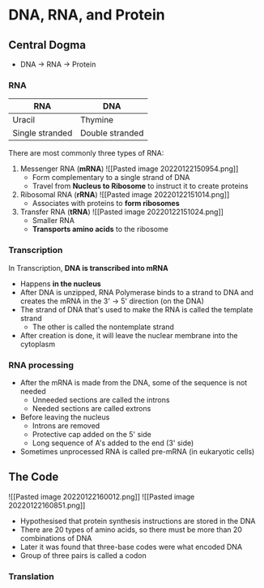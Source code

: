 # DNA, RNA, and Protein
## Central Dogma
- DNA -> RNA -> Protein
### RNA
| RNA             | DNA             |
| --------------- | --------------- |
| Uracil          | Thymine         |
| Single stranded | Double stranded | 

There are most commonly three types of RNA:
1. Messenger RNA (**mRNA**)
	![[Pasted image 20220122150954.png]]
	- Form complementary to a single strand of DNA
	- Travel from **Nucleus to Ribosome** to instruct it to create proteins
2. Ribosomal RNA (**rRNA**)
	![[Pasted image 20220122151014.png]]
	- Associates with proteins to **form ribosomes**
3. Transfer RNA (**tRNA**)
	![[Pasted image 20220122151024.png]]
	- Smaller RNA
	- **Transports amino acids** to the ribosome

### Transcription
In Transcription, **DNA is transcribed into mRNA**
- Happens **in the nucleus**
- After DNA is unzipped, RNA Polymerase binds to a strand to DNA and creates the mRNA in the 3' -> 5' direction (on the DNA)
- The strand of DNA that's used to make the RNA is called the template strand
	- The other is called the nontemplate strand
- After creation is done, it will leave the nuclear membrane into the cytoplasm

### RNA processing
- After the mRNA is made from the DNA, some of the sequence is not needed
	- Unneeded sections are called the introns
	- Needed sections are called extrons
- Before leaving the nucleus
	- Introns are removed
	- Protective cap added on the 5' side
	- Long sequence of A's added to the end (3' side)
- Sometimes unprocessed RNA is called pre-mRNA (in eukaryotic cells)

## The Code
![[Pasted image 20220122160012.png]]
![[Pasted image 20220122160851.png]]

- Hypothesised that protein synthesis instructions are stored in the DNA
- There are 20 types of amino acids, so there must be more than 20 combinations of DNA
- Later it was found that three-base codes were what encoded DNA
- Group of three pairs is called a codon

### Translation
